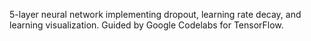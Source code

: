 5-layer neural network implementing dropout, learning rate decay, and learning visualization. Guided by Google Codelabs for TensorFlow.
